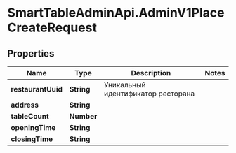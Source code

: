 # SmartTableAdminApi.AdminV1PlaceCreateRequest

## Properties

Name | Type | Description | Notes
------------ | ------------- | ------------- | -------------
**restaurantUuid** | **String** | Уникальный идентификатор ресторана | 
**address** | **String** |  | 
**tableCount** | **Number** |  | 
**openingTime** | **String** |  | 
**closingTime** | **String** |  | 



